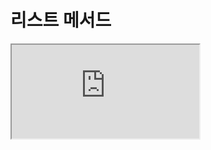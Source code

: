 # 리스트 메서드

<iframe
  loading="lazy"
  className="youtube"
  src="https://www.youtube.com/embed/OrWWnx2ydHc"
  title="YouTube video player"
  allow="accelerometer; autoplay; clipboard-write; encrypted-media; gyroscope; picture-in-picture"
/>

<iframe
  loading="lazy"
  className="youtube"
  src="https://www.youtube.com/embed/hnNX6_xr-3E"
  title="YouTube video player"
  allow="accelerometer; autoplay; clipboard-write; encrypted-media; gyroscope; picture-in-picture"
/>

## 인덱싱

CODE1과 같이 인덱싱을 이용하여 x번째 값을 새로운 값으로 바꿀 수 있습니다.

인덱싱을 이용하여 리스트 변수 a의 x~y번째 값까지를 새로운 리스트로 바꿀 수도 있습니다.

<iframe
  loading="lazy"
  title="Python IDLE Trinket"
  src="https://trinket.io/embed/python3/a413df3b12"
  height="400"
/>

## `insert()`

`insert()`라는 메서드를 이용하여 사용자가 원하는 자리에 새로운 값을 더할 수 있습니다.

`list.insert(index, item)` 형태를 가지고 있고 첫 번째에는 어디(인덱스)에 아이템을 넣을지 입력하면 됩니다.

<iframe
  loading="lazy"
  title="Python IDLE Trinket"
  src="https://trinket.io/embed/python3/d50ab693f8"
  height="400"
/>

## `remove()`, `pop()`, `clear()`

CODE1에서와 같이 리스트에서 'C'라는 데이터를 제거하기 위하여 `remove()`를 사용할 수 있습니다.

CODE2에 있는 예시를 보면 `pop(x)`와 `del` 키워드를 이용하여 x번째 값을 제거할 수도 있습니다.

마지막으로 CODE3에 있는 코드는 `clear()`를 사용하면 리스트를 쓰레기통에 버리는 것과 같이 모든 값을 제거할 수 예시입니다.

<iframe
  loading="lazy"
  title="Python IDLE Trinket"
  src="https://trinket.io/embed/python3/8ea821b7b4"
  height="400"
/>

## `count()`

리스트에서 'blue'라는 값이 나타나는 개수를 찾기 위하여 `count()`를 CODE1에서 사용해보겠습니다.

## `index()`

리스트에서 값의 인덱스를 찾을 수도 있습니다.

CODE2와 같이 'Poo'라는 단어의 인덱스를 찾아보겠습니다.

## `sum()`

`sum()` 함수를 사용하면 리스트에 있는 모든 숫자를 더한 값을 찾을 수 있습니다 (CODE3)

<iframe
  loading="lazy"
  title="Python IDLE Trinket"
  src="https://trinket.io/embed/python3/7fdd2b43c1"
  height="400"
/>

## `sort()`와 reverse()

리스트를 알파벳과 숫자 순서로 정리하기 위해서 `sort()` 메서드를 사용할 수 있습니다 (CODE1)

리스트에서 알파벳과 숫자 순서를 거꾸로 정리하려면 `sort()` 안에서 `reverse = True`를 입력하면 됩니다. (CODE2)

`reverse()` 함수를 이용하여 리스트의 순서를 뒤집을 수도 있습니다. (CODE3)

우리가 저희만의 규칙을 정할 수 있습니다. CODE4를 보면 문자에서 소문자인 것부터 시작하여 대문자로 정리했습니다.

<iframe
  loading="lazy"
  title="Python IDLE Trinket"
  src="https://trinket.io/embed/python3/44f3241dca"
  height="400"
/>

## `append()`

리스트 끝에 새로운 값을 더하기 위하여 우리는 `append()`를 사용해 보겠습니다.

`list.append(item)` 형태로 list 끝에 새로운 item을 더합니다.

<iframe
  loading="lazy"
  title="Python IDLE Trinket"
  src="https://trinket.io/embed/python3/12cc090a48"
  height="400"
/>

## `extend()`

두 리스트를 더하여 새로운 리시트를 만들기 위하여 `extend()`를 사용할 수 있습니다.

`list1.extend(list2)` 형태로 `list1`이 `list1`과 `list2`에 있는 아이템을 모두 합친 값을 그 변수 안에 저장하는 메서드입니다.

<iframe
  loading="lazy"
  title="Python IDLE Trinket"
  src="https://trinket.io/embed/python3/7e53c5b5a9"
  height="400"
/>

## `max()`와 min()

리스트가 만일 모두 다 숫자로만 이루어져 있다면 가장 큰 수와 가장 작은 수를 `max()`와 `min()`을 사용하여 알 수 있습니다.
